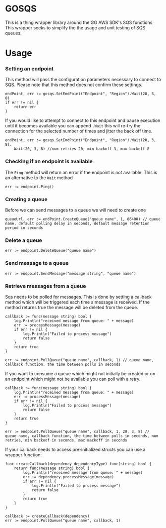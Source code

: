 # GOSQS

This is a thing wrapper library around the GO AWS SDK's SQS functions. This wrapper seeks to simplify the the usage and unit testing of SQS queues. 

# Usage

### Setting an endpoint
This method will pass the configuration parameters necessary to connect to SQS. Please note that this method does not confirm these settings.

```
endPoint, err := gosqs.SetEndPoint("Endpoint", "Region").Wait(20, 3, 8)
if err != nil {
    return err
}
```

If you would like to attempt to connect to this endpoint and pause execution until it becomes available you can append `.Wait` this will re-try the connection for the selected number of times and jitter the back off time.
```
endPoint, err := gosqs.SetEndPoint("Endpoint", "Region").Wait(20, 3, 8).
    Wait(20, 3, 8) //num retries 20, min backoff 3, max backoff 8
```

### Checking if an endpoint is available
The `Ping` method will return an error if the endpoint is not available. This is an alternative to the `Wait` method
```
err := endpoint.Ping()
```

### Creating a queue
Before we can send messages to a queue we will need to create one
```
queueUrl, err := endPoint.CreateQueue("queue name", 1, 86400) // queue name, default polling delay in seconds, default message retention period in seconds
```

### Delete a queue
```
err := endpoint.DeleteQueue("queue name")
```

### Send message to a queue
```
err := endpoint.SendMessage("message string", "queue name")
```

### Retrieve messages from a queue
Sqs needs to be polled for messages. This is done by setting a callback method which will be triggered each time a message is received. If the method returns true the message will be deleted from the queue. 
```
callback := func(message string) bool {
    log.Println("received message from queue: " + message)
    err := processMessage(message)
    if err != nil {
        log.Println("Failed to process message")
        return false
    }
    return true
}

err := endpoint.PollQueue("queue name", callback, 1) // queue name, callback function, the time between polls in seconds
```

If you want to consume a queue which might not initially be created or on an endpoint which might not be available you can poll with a retry.

```
callback := func(message string) bool {
    log.Println("received message from queue: " + message)
    err := processMessage(message)
    if err != nil {
        log.Println("Failed to process message")
        return false
    }
    return true
}

err := endpoint.PollQueue("queue name", callback, 1, 20, 3, 8) // queue name, callback function, the time between polls in seconds, num retries, min backoof in seconds, max mackoff in seconds
```

If your callback needs to access pre-initialized structs you can use a wrapper function:
```
func createCallback(dependency dependencyType) func(string) bool {
    return func(message string) bool {
        log.Println("received message from queue: " + message)
        err := dependency.processMessage(message)
        if err != nil {
            log.Println("Failed to process message")
            return false
        }
        return true
    }
}

callback := createCallback(dependency)
err := endpoint.PollQueue("queue name", callback, 1)
```
